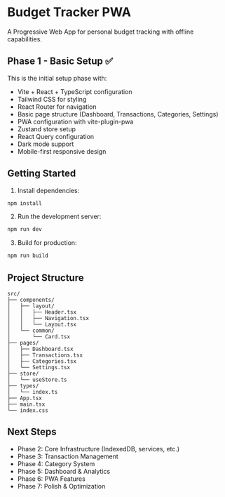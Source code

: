 # Budget Tracker PWA

A Progressive Web App for personal budget tracking with offline capabilities.

## Phase 1 - Basic Setup ✅

This is the initial setup phase with:
- Vite + React + TypeScript configuration
- Tailwind CSS for styling
- React Router for navigation
- Basic page structure (Dashboard, Transactions, Categories, Settings)
- PWA configuration with vite-plugin-pwa
- Zustand store setup
- React Query configuration
- Dark mode support
- Mobile-first responsive design

## Getting Started

1. Install dependencies:
```bash
npm install
```

2. Run the development server:
```bash
npm run dev
```

3. Build for production:
```bash
npm run build
```

## Project Structure

```
src/
├── components/
│   ├── layout/
│   │   ├── Header.tsx
│   │   ├── Navigation.tsx
│   │   └── Layout.tsx
│   └── common/
│       └── Card.tsx
├── pages/
│   ├── Dashboard.tsx
│   ├── Transactions.tsx
│   ├── Categories.tsx
│   └── Settings.tsx
├── store/
│   └── useStore.ts
├── types/
│   └── index.ts
├── App.tsx
├── main.tsx
└── index.css
```

## Next Steps

- Phase 2: Core Infrastructure (IndexedDB, services, etc.)
- Phase 3: Transaction Management
- Phase 4: Category System
- Phase 5: Dashboard & Analytics
- Phase 6: PWA Features
- Phase 7: Polish & Optimization
